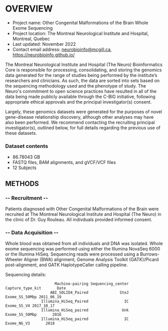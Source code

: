 # OVERVIEW

- Project name: Other Congenital Malformations of the Brain Whole Exome Sequencing
- Project location: The Montreal Neurological Institute and Hospital, Montreal, Quebec
- Last updated: November 2022
- Contact email address: neurobioinfo@mcgill.ca, https://neurobioinfo.github.io/

The Montreal Neurological Institute and Hospital (The Neuro) Bioinformatics Core is responsible for processing, consolidating, and storing the genomics data generated for the range of studies being performed by the institute’s researchers and clinicians. As such, the data are sorted into sets based on the sequencing methodology used and the phenotype of study. The Neuro's commitment to open science practices have resulted in all of the data being made publicly available through the C-BIG initiative, following appropriate ethical approvals and the principal investigator(s) consent.

Largely, these genomics datasets were generated for the purposes of novel gene-disease relationship discovery, although other analyses may have also been performed. We recommend contacting the recruiting principal investigator(s), outlined below, for full details regarding the previous use of these datasets.

### Dataset contents
- 86.78043 GB
- FASTQ files, BAM alignments, and gVCF/VCF files
- 12 Subjects

## METHODS

### -- Recruitment --
Patients diagnosed with Other Congenital Malformations of the Brain were recruited at The Montreal Neurological Institute and Hospital (The Neuro) in the clinic of Dr. Guy Rouleau. All indivduals provided informed consent.

### -- Data Acquisition --
Whole blood was obtained from all individuals and DNA was isolated. Whole exome sequencing was performed using either the Illumina NovaSeq 6000 or the Illumina HiSeq. Sequencing reads were processed using a Burrows-Wheeler Aligner (BWA) alignment, Genome Analysis Toolkit (GATK)/Picard post-alignment, and GATK HaplotypeCaller calling pipeline.

Sequencing details: 
 
                          Machine-pairing Sequencing_center Capture_type_kit       Date
                        ABI_SOLID4_Paired              SteJ   Exome_SS_50Mbp 2011_06_19
                    Illumina_HiSeq_Paired                IC      Exome_SS_V4 2017_10_17
                    Illumina_HiSeq_paired               Unk   Exome_SS_50Mbp       2016
                    Illumina_HiSeq_paired                IC      Exome_NG_V3       2018
